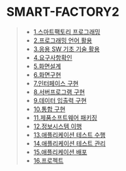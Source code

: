 # SMART-FACTORY2

> * [1.스마트팩토리 프로그래밍](https://github.com/nolru7/SMART-FACTORY2/blob/master/%EC%8A%A4%EB%A7%88%ED%8A%B8%ED%8C%A9%ED%86%A0%EB%A6%AC%20%ED%94%84%EB%A1%9C%EA%B7%B8%EB%9E%98%EB%B0%8D.zip)
> * [2.프로그래밍 언어 활용](https://github.com/nolru7/SMART-FACTORY2/commit/5a0636f86c5e64d2638aa93ba8813f3943349629)
> * [3.응용 SW 기초 기술 활용](https://github.com/nolru7/SMART-FACTORY2/blob/master/%EC%9D%91%EC%9A%A9sw%20%EA%B8%B0%EC%B4%88%20%ED%99%9C%EC%9A%A9.pdf)
> * [4.요구사항확인](https://github.com/nolru7/SMART-FACTORY2/blob/master/%EC%9A%94%EA%B5%AC%EC%82%AC%ED%95%AD%20%ED%99%95%EC%9D%B8.pdf)
> * [5.화면설계](https://github.com/nolru7/SMART-FACTORY2/blob/master/%ED%99%94%EB%A9%B4%EC%84%A4%EA%B3%84.pdf)
> * [6.화면구현](https://github.com/nolru7/SMART-FACTORY2/blob/master/%ED%99%94%EB%A9%B4%EA%B5%AC%ED%98%84.pdf)
> * [7.인터페이스 구현](https://github.com/nolru7/SMART-FACTORY2/blob/master/%EC%9D%B8%ED%84%B0%ED%8E%98%EC%9D%B4%EC%8A%A4%EA%B5%AC%ED%98%84.zip)
> * [8.서버프로그램 구현]()
> * [9.데이터 입출력 구현](https://github.com/nolru7/SMART-FACTORY2/blob/master/%EB%8D%B0%EC%9D%B4%ED%84%B0%EC%9E%85%EC%B6%9C%EB%A0%A5%EA%B5%AC%ED%98%84.zip)
> * [10.통합 구현]()
> * [11.제품소프트웨어 패키징]()
> * [12.정보시스템 이행]()
> * [13.애플리케이션 테스트 수행]()
> * [14.애플리케이션 테스트 관리]()
> * [15.애플리케이션 배포]()
> * [16.프로젝트]()
